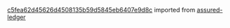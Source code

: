 [c5fea62d45626d4508135b59d5845eb6407e9d8c](https://github.com/insolar/assured-ledger/commit/c5fea62d45626d4508135b59d5845eb6407e9d8c) imported from [assured-ledger](https://github.com/insolar/assured-ledger)
